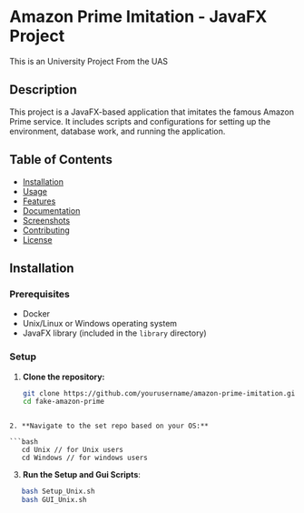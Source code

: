 # Amazon Prime Imitation - JavaFX Project
This is an University Project From the UAS

## Description
This project is a JavaFX-based application that imitates the famous Amazon Prime service. It includes scripts and configurations for setting up the environment, database work, and running the application.

## Table of Contents
- [Installation](#installation)
- [Usage](#usage)
- [Features](#features)
- [Documentation](#documentation)
- [Screenshots](#screenshots)
- [Contributing](#contributing)
- [License](#license)

## Installation

### Prerequisites
- Docker
- Unix/Linux or Windows operating system
- JavaFX library (included in the `library` directory)

### Setup

1. **Clone the repository:**
   ```bash
   git clone https://github.com/yourusername/amazon-prime-imitation.git
   cd fake-amazon-prime
````

2. **Navigate to the set repo based on your OS:**

```bash
   cd Unix // for Unix users
   cd Windows // for windows users
````
3. **Run the Setup and Gui Scripts**:

```bash 
   bash Setup_Unix.sh 
   bash GUI_Unix.sh 
`````
